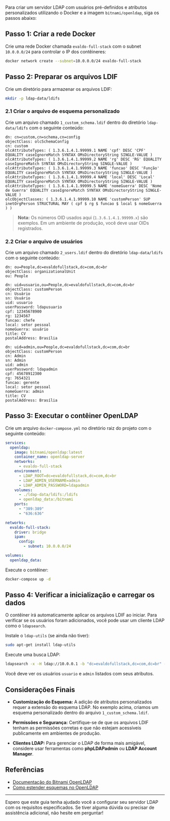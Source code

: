 
Para criar um servidor LDAP com usuários pré-definidos e atributos personalizados utilizando o Docker e a imagem `bitnami/openldap`, siga os passos abaixo:

## Passo 1: Criar a rede Docker

Crie uma rede Docker chamada `evaldo-full-stack` com o subnet `10.0.0.0/24` para controlar o IP dos contêineres:

```bash
docker network create --subnet=10.0.0.0/24 evaldo-full-stack
```

## Passo 2: Preparar os arquivos LDIF

Crie um diretório para armazenar os arquivos LDIF:

```bash
mkdir -p ldap-data/ldifs
```

### 2.1 Criar o arquivo de esquema personalizado

Crie um arquivo chamado `1_custom_schema.ldif` dentro do diretório `ldap-data/ldifs` com o seguinte conteúdo:

```ldif
dn: cn=custom,cn=schema,cn=config
objectClass: olcSchemaConfig
cn: custom
olcAttributeTypes: ( 1.3.6.1.4.1.99999.1 NAME 'cpf' DESC 'CPF' EQUALITY caseIgnoreMatch SYNTAX OMsDirectoryString SINGLE-VALUE )
olcAttributeTypes: ( 1.3.6.1.4.1.99999.2 NAME 'rg' DESC 'RG' EQUALITY caseIgnoreMatch SYNTAX OMsDirectoryString SINGLE-VALUE )
olcAttributeTypes: ( 1.3.6.1.4.1.99999.3 NAME 'funcao' DESC 'Função' EQUALITY caseIgnoreMatch SYNTAX OMsDirectoryString SINGLE-VALUE )
olcAttributeTypes: ( 1.3.6.1.4.1.99999.4 NAME 'local' DESC 'Local' EQUALITY caseIgnoreMatch SYNTAX OMsDirectoryString SINGLE-VALUE )
olcAttributeTypes: ( 1.3.6.1.4.1.99999.5 NAME 'nomeGuerra' DESC 'Nome de Guerra' EQUALITY caseIgnoreMatch SYNTAX OMsDirectoryString SINGLE-VALUE )
olcObjectClasses: ( 1.3.6.1.4.1.99999.10 NAME 'customPerson' SUP inetOrgPerson STRUCTURAL MAY ( cpf $ rg $ funcao $ local $ nomeGuerra ) )
```

> **Nota:** Os números OID usados aqui (`1.3.6.1.4.1.99999.x`) são exemplos. Em um ambiente de produção, você deve usar OIDs registrados.

### 2.2 Criar o arquivo de usuários

Crie um arquivo chamado `2_users.ldif` dentro do diretório `ldap-data/ldifs` com o seguinte conteúdo:

```ldif
dn: ou=People,dc=evaldofullstack,dc=com,dc=br
objectClass: organizationalUnit
ou: People

dn: uid=usuario,ou=People,dc=evaldofullstack,dc=com,dc=br
objectClass: customPerson
cn: Usuário
sn: Usuário
uid: usuario
userPassword: ldapusuario
cpf: 12345678900
rg: 1234567
funcao: chefe
local: setor pessoal
nomeGuerra: usuário
title: CV
postalAddress: Brasília

dn: uid=admin,ou=People,dc=evaldofullstack,dc=com,dc=br
objectClass: customPerson
cn: Admin
sn: Admin
uid: admin
userPassword: ldapadmin
cpf: 45678912300
rg: 7654321
funcao: gerente
local: setor pessoal
nomeGuerra: admin
title: CV
postalAddress: Brasília
```

## Passo 3: Executar o contêiner OpenLDAP

Crie um arquivo `docker-compose.yml` no diretório raiz do projeto com o seguinte conteúdo:

```yaml
services:
  openldap:
    image: bitnami/openldap:latest
    container_name: openldap-server
    networks:
      - evaldo-full-stack
    environment:
      - LDAP_ROOT=dc=evaldofullstack,dc=com,dc=br
      - LDAP_ADMIN_USERNAME=admin
      - LDAP_ADMIN_PASSWORD=ldapadmin
    volumes:
      - ./ldap-data/ldifs:/ldifs
      - openldap_data:/bitnami
    ports:
      - "389:389"
      - "636:636"

networks:
  evaldo-full-stack:
    driver: bridge
    ipam:
      config:
        - subnet: 10.0.0.0/24

volumes:
  openldap_data:
```

Execute o contêiner:

```bash
docker-compose up -d
```

## Passo 4: Verificar a inicialização e carregar os dados

O contêiner irá automaticamente aplicar os arquivos LDIF ao iniciar. Para verificar se os usuários foram adicionados, você pode usar um cliente LDAP como o `ldapsearch`.

Instale o `ldap-utils` (se ainda não tiver):

```bash
sudo apt-get install ldap-utils
```

Execute uma busca LDAP:

```bash
ldapsearch -x -H ldap://10.0.0.1 -b "dc=evaldofullstack,dc=com,dc=br" -D "cn=admin,dc=evaldofullstack,dc=com,dc=br" -w ldapadmin
```

Você deve ver os usuários `usuario` e `admin` listados com seus atributos.

## Considerações Finais

- **Customização do Esquema:** A adição de atributos personalizados requer a extensão do esquema LDAP. No exemplo acima, criamos um esquema personalizado dentro do arquivo `1_custom_schema.ldif`.

- **Permissões e Segurança:** Certifique-se de que os arquivos LDIF tenham as permissões corretas e que não estejam acessíveis publicamente em ambientes de produção.

- **Clientes LDAP:** Para gerenciar o LDAP de forma mais amigável, considere usar ferramentas como **phpLDAPadmin** ou **LDAP Account Manager**.

## Referências

- [Documentação do Bitnami OpenLDAP](https://github.com/bitnami/bitnami-docker-openldap)
- [Como estender esquemas no OpenLDAP](https://www.openldap.org/doc/admin24/schema.html)

---

Espero que este guia tenha ajudado você a configurar seu servidor LDAP com os requisitos especificados. Se tiver alguma dúvida ou precisar de assistência adicional, não hesite em perguntar!
